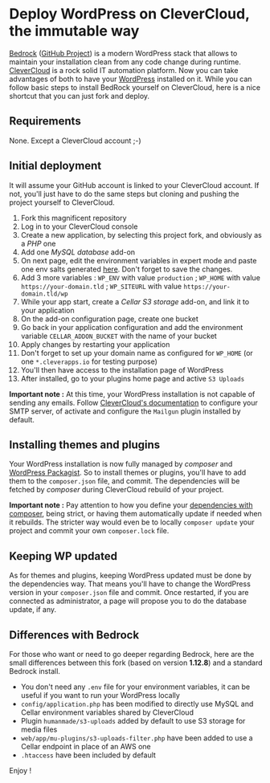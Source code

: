 # Deploy WordPress on CleverCloud, the immutable way

[Bedrock](https://roots.io/bedrock/) ([GitHub Project](https://github.com/roots/bedrock)) is a modern WordPress stack that allows to maintain your installation clean from any code change during runtime. [CleverCloud](https://www.clever-cloud.com/) is a rock solid IT automation platform. Now you can take advantages of both to have your [WordPress](https://wordpress.org) installed on it. While you can follow basic steps to install BedRock yourself on CleverCloud, here is a nice shortcut that you can just fork and deploy.

## Requirements

None. Except a CleverCloud account ;-)

## Initial deployment

It will assume your GitHub account is linked to your CleverCloud account. If not, you'll just have to do the same steps but cloning and pushing the project yourself to CleverCloud.

1. Fork this magnificent repository
1. Log in to your CleverCloud console
1. Create a new application, by selecting this project fork, and obviously as a *PHP* one
1. Add one *MySQL database* add-on
1. On next page, edit the environment variables in expert mode and paste one env salts generated [here](https://cdn.roots.io/salts.html). Don't forget to save the changes.
1. Add 3 more variables : `WP_ENV` with value `production` ; `WP_HOME` with value `https://your-domain.tld` ; `WP_SITEURL` with value `https://your-domain.tld/wp`
1. While your app start, create a *Cellar S3 storage* add-on, and link it to your application
1. On the add-on configuration page, create one bucket
1. Go back in your application configuration and add the environment variable `CELLAR_ADDON_BUCKET` with the name of your bucket
1. Apply changes by restarting your application
1. Don't forget to set up your domain name as configured for `WP_HOME` (or one `*.cleverapps.io` for testing purpose)
1. You'll then have access to the installation page of WordPress
1. After installed, go to your plugins home page and active `S3 Uploads`

**Important note :** At this time, your WordPress installation is not capable of sending any emails. Follow  [CleverCloud's documentation](https://www.clever-cloud.com/doc/php/php-apps/#sending-emails) to configure your SMTP server, of activate and configure the `Mailgun` plugin installed by default.

## Installing themes and plugins

Your WordPress installation is now fully managed by _composer_ and [WordPress Packagist](https://wpackagist.org). So to install themes or plugins, you'll have to add them to the `composer.json` file, and commit. The dependencies will be fetched by _composer_ during CleverCloud rebuild of your project.

**Important note :** Pay attention to how you define your [dependencies with composer](https://getcomposer.org/doc/01-basic-usage.md#installing-dependencies), being strict, or having them automatically update if needed when it rebuilds. The stricter way would even be to locally `composer update` your project and commit your own `composer.lock` file.

## Keeping WP updated

As for themes and plugins, keeping WordPress updated must be done by the dependencies way. That means you'll have to change the WordPress version in your `composer.json` file and commit. Once restarted, if you are connected as administrator, a page will propose you to do the database update, if any.

## Differences with Bedrock

For those who want or need to go deeper regarding Bedrock, here are the small differences between this fork (based on version __1.12.8__) and a standard Bedrock install.
- You don't need any `.env` file for your environment variables, it can be useful if you want to run your WordPress locally
- `config/application.php` has been modified to directly use MySQL and Cellar environment variables shared by CleverCloud
- Plugin `humanmade/s3-uploads` added by default to use S3 storage for media files
- `web/app/mu-plugins/s3-uploads-filter.php` have been added to use a Cellar endpoint in place of an AWS one
- `.htaccess` have been included by default

Enjoy !
